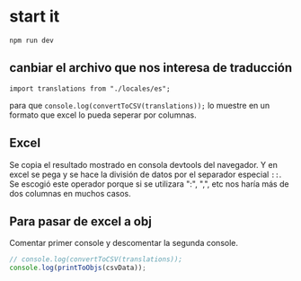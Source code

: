 # start it

`npm run dev`

## canbiar el archivo que nos interesa de traducción

`import translations from "./locales/es";`

para que `console.log(convertToCSV(translations));` lo muestre en un formato que excel lo pueda seperar por columnas.

## Excel

Se copia el resultado mostrado en consola devtools del navegador.
Y en excel se pega y se hace la división de datos por el separador especial `::`. Se escogió este operador porque si se utilizara ":", ",", etc nos haría más de dos columnas en muchos casos.

## Para pasar de excel a obj

Comentar primer console y descomentar la segunda console.

```javascript
// console.log(convertToCSV(translations));
console.log(printToObjs(csvData));
```
